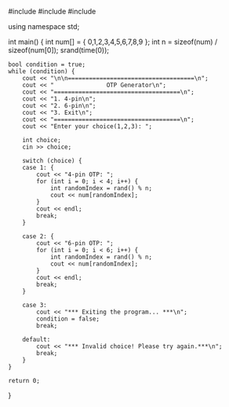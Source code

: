 #include <iostream>
#include <cstdlib>
#include <ctime>

using namespace std;

int main() {
    int num[] = { 0,1,2,3,4,5,6,7,8,9 };
    int n = sizeof(num) / sizeof(num[0]);
    srand(time(0));

    bool condition = true;
    while (condition) {
        cout << "\n\n====================================\n";
        cout << "               OTP Generator\n";
        cout << "====================================\n";
        cout << "1. 4-pin\n";
        cout << "2. 6-pin\n";
        cout << "3. Exit\n";
        cout << "====================================\n";
        cout << "Enter your choice(1,2,3): ";

        int choice;
        cin >> choice;

        switch (choice) {
        case 1: {
            cout << "4-pin OTP: ";
            for (int i = 0; i < 4; i++) {
                int randomIndex = rand() % n;
                cout << num[randomIndex];
            }
            cout << endl;
            break;
        }

        case 2: {
            cout << "6-pin OTP: ";
            for (int i = 0; i < 6; i++) {
                int randomIndex = rand() % n;
                cout << num[randomIndex];
            }
            cout << endl;
            break;
        }

        case 3:
            cout << "*** Exiting the program... ***\n";
            condition = false;
            break;

        default:
            cout << "*** Invalid choice! Please try again.***\n";
            break;
        }
    }

    return 0;
}
